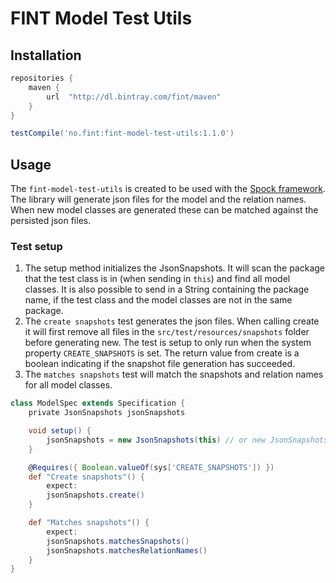 # FINT Model Test Utils

## Installation

```groovy
repositories {
    maven {
        url  "http://dl.bintray.com/fint/maven" 
    }
}

testCompile('no.fint:fint-model-test-utils:1.1.0')
```

## Usage

The `fint-model-test-utils` is created to be used with the [Spock framework](http://spockframework.org). 
The library will generate json files for the model and the relation names. 
When new model classes are generated these can be matched against the persisted json files.

### Test setup

1. The setup method initializes the JsonSnapshots. It will scan the package that the test class is in (when sending in `this`) and find all model classes.
It is also possible to send in a String containing the package name, if the test class and the model classes are not in the same package.
2. The `create snapshots` test generates the json files.
When calling create it will first remove all files in the `src/test/resources/snapshots` folder before generating new.
The test is setup to only run when the system property `CREATE_SNAPSHOTS` is set.
The return value from create is a boolean indicating if the snapshot file generation has succeeded.
3. The `matches snapshots` test will match the snapshots and relation names for all model classes.


```groovy
class ModelSpec extends Specification {
    private JsonSnapshots jsonSnapshots

    void setup() {
        jsonSnapshots = new JsonSnapshots(this) // or new JsonSnapshots('no.fint.model')
    }

    @Requires({ Boolean.valueOf(sys['CREATE_SNAPSHOTS']) })
    def "Create snapshots"() {
        expect:
        jsonSnapshots.create()
    }

    def "Matches snapshots"() {
        expect:
        jsonSnapshots.matchesSnapshots()
        jsonSnapshots.matchesRelationNames()
    }
}
```

